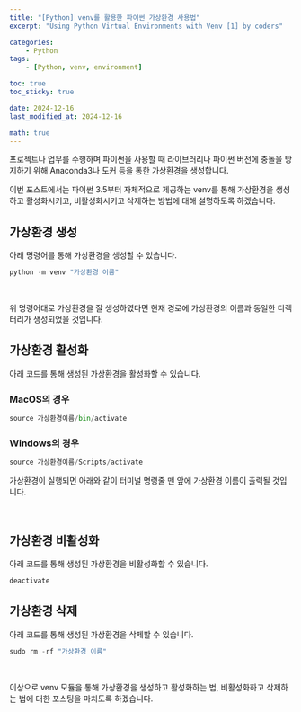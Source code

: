 ```yaml
---
title: "[Python] venv를 활용한 파이썬 가상환경 사용법"
excerpt: "Using Python Virtual Environments with Venv [1] by coders"

categories:
    - Python
tags:
    - [Python, venv, environment]

toc: true
toc_sticky: true

date: 2024-12-16
last_modified_at: 2024-12-16

math: true
---
```


프로젝트나 업무를 수행하며 파이썬을 사용할 때 라이브러리나 파이썬 버전에 충돌을 방지하기 위해 Anaconda3나 도커 등을 통한 가상환경을 생성합니다.

이번 포스트에서는 파이썬 3.5부터 자체적으로 제공하는 venv를 통해 가상환경을 생성하고 활성화시키고, 비활성화시키고 삭제하는 방법에 대해 설명하도록 하겠습니다.

## 가상환경 생성

아래 명령어를 통해 가상환경을 생성할 수 있습니다.


```python
python -m venv "가상환경 이름"
```

<br>

위 명령어대로 가상환경을 잘 생성하였다면 현재 경로에 가상환경의 이름과 동일한 디렉터리가 생성되었을 것입니다.

## 가상환경 활성화

아래 코드를 통해 생성된 가상환경을 활성화할 수 있습니다.

### MacOS의 경우

```python
source 가상환경이름/bin/activate
```

### Windows의 경우

```python
source 가상환경이름/Scripts/activate
```

가상환경이 실행되면 아래와 같이 터미널 명령줄 맨 앞에 가상환경 이름이 출력될 것입니다.

<br>

## 가상환경 비활성화

아래 코드를 통해 생성된 가상환경을 비활성화할 수 있습니다.

```python
deactivate
```

## 가상환경 삭제

아래 코드를 통해 생성된 가상환경을 삭제할 수 있습니다.

```python
sudo rm -rf "가상환경 이름"
```

<br>

이상으로 venv 모듈을 통해 가상환경을 생성하고 활성화하는 법, 비활성화하고 삭제하는 법에 대한 포스팅을 마치도록 하겠습니다.
